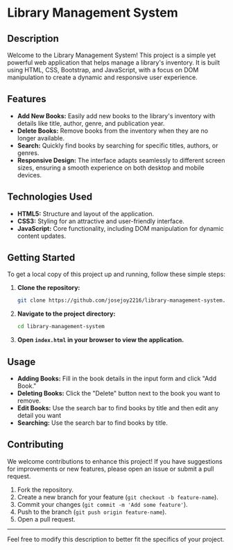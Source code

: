 # Library Management System

## Description
Welcome to the Library Management System! This project is a simple yet powerful web application that helps manage a library's inventory. It is built using HTML, CSS, Bootstrap, and JavaScript, with a focus on DOM manipulation to create a dynamic and responsive user experience.

## Features
- **Add New Books:** Easily add new books to the library's inventory with details like title, author, genre, and publication year.
- **Delete Books:** Remove books from the inventory when they are no longer available.
- **Search:** Quickly find books by searching for specific titles, authors, or genres.
- **Responsive Design:** The interface adapts seamlessly to different screen sizes, ensuring a smooth experience on both desktop and mobile devices.

## Technologies Used
- **HTML5:** Structure and layout of the application.
- **CSS3:** Styling for an attractive and user-friendly interface.
- **JavaScript:** Core functionality, including DOM manipulation for dynamic content updates.

## Getting Started
To get a local copy of this project up and running, follow these simple steps:

1. **Clone the repository:**
    ```bash
    git clone https://github.com/josejoy2216/library-management-system.git
    ```

2. **Navigate to the project directory:**
    ```bash
    cd library-management-system
    ```

3. **Open `index.html` in your browser to view the application.**

## Usage
- **Adding Books:** Fill in the book details in the input form and click "Add Book."
- **Deleting Books:** Click the "Delete" button next to the book you want to remove.
- **Edit Books:** Use the search bar to find books by title and then edit any detail you want
- **Searching:** Use the search bar to find books by title.

## Contributing
We welcome contributions to enhance this project! If you have suggestions for improvements or new features, please open an issue or submit a pull request.

1. Fork the repository.
2. Create a new branch for your feature (`git checkout -b feature-name`).
3. Commit your changes (`git commit -m 'Add some feature'`).
4. Push to the branch (`git push origin feature-name`).
5. Open a pull request.


---

Feel free to modify this description to better fit the specifics of your project.